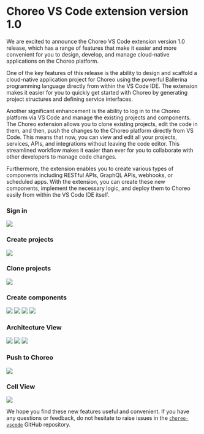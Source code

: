 # Choreo VS Code extension version 1.0

We are excited to announce the Choreo VS Code extension version 1.0 release, which has a range of features that make it easier and more convenient for you to design, develop, and manage cloud-native applications on the Choreo platform.

One of the key features of this release is the ability to design and scaffold a cloud-native application project for Choreo using the powerful Ballerina programming language directly from within the VS Code IDE. The extension makes it easier for you to quickly get started with Choreo by generating project structures and defining service interfaces.

Another significant enhancement is the ability to log in to the Choreo platform via VS Code and manage the existing projects and components. The Choreo extension allows you to clone existing projects, edit the code in them, and then, push the changes to the Choreo platform directly from VS Code. This means that now, you can view and edit all your projects, services, APIs, and integrations without leaving the code editor. This streamlined workflow makes it easier than ever for you to collaborate with other developers to manage code changes.

Furthermore, the extension enables you to create various types of components including RESTful APIs, GraphQL APIs, webhooks, or scheduled apps. With the extension, you can create these new components, implement the necessary logic, and deploy them to Choreo easily from within the VS Code IDE itself.

### Sign in

<img src="./v1.0.0-screens/sign-in.gif" class="cInlineImage-full"/>

### Create projects

<img src="./v1.0.0-screens/create-project.gif" class="cInlineImage-full"/>

### Clone projects

<img src="./v1.0.0-screens/clone-project.gif" class="cInlineImage-full"/>

### Create components

<img src="./v1.0.0-screens/create-gql-api.gif" class="cInlineImage-full"/>

<img src="./v1.0.0-screens/create-rest-service.gif" class="cInlineImage-full"/>

<img src="./v1.0.0-screens/create-service-arch-view.gif" class="cInlineImage-full"/>

<img src="./v1.0.0-screens/create-webhook.gif" class="cInlineImage-full"/>

### Architecture View

<img src="./v1.0.0-screens/linking.gif" class="cInlineImage-full"/>

<img src="./v1.0.0-screens/service-design.gif" class="cInlineImage-full"/>

<img src="./v1.0.0-screens/source-navigation.gif" class="cInlineImage-full"/>

### Push to Choreo

<img src="./v1.0.0-screens/pushing.gif" class="cInlineImage-full"/>


### Cell View

<img src="./v1.0.0-screens/cellview.gif" class="cInlineImage-full"/>

We hope you find these new features useful and convenient. If you have any questions or feedback, do not hesitate to raise issues in the [`choreo-vscode`](https://github.com/wso2/choreo-vscode) GitHub repository.
